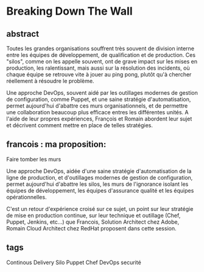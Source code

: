 Breaking Down The Wall
======================

abstract
--------

Toutes les grandes organisations souffrent très souvent de division interne entre les équipes de
développement, de qualification et de production. Ces "silos", comme on les appelle souvent, ont de
grave impact sur les mises en production, les ralentissant, mais aussi sur la résolution des
incidents, où chaque équipe se retrouve vite à jouer au ping pong, plutôt qu'à chercher réellement à
résoudre le problème.

Une approche DevOps, souvent aidé par les outillages modernes de gestion de configuration,
comme Puppet, et une saine stratégie d'automatisation, permet aujourd'hui d'abattre ces murs
organisationnels, et de permettre une collaboration beaucoup plus efficace entres les différentes
unités. A l'aide de leur propres expériences, François et Romain abordent leur sujet et décrivent
comment mettre en place de telles stratégies.

francois : ma proposition:
-------------------------

Faire tomber les murs 

Une approche DevOps, aidée d'une saine stratégie d'automatisation de la ligne de production, et d'outillages modernes de gestion de configuration, permet aujourd'hui d'abattre les silos, les murs de l'ignorance isolant les équipes de développement, les équipes d'assurance qualité et les équipes opérationnelles.

C'est un retour d'expérience croisé sur ce sujet, un point sur leur stratégie de mise en production continue, sur leur technique et outillage (Chef, Puppet, Jenkins, etc...) que Francois, Solution Architect chez Adobe,  Romain Cloud Architect chez RedHat proposent dans cette session.



tags
----

Continous Delivery
Silo
Puppet
Chef
DevOps
securité

